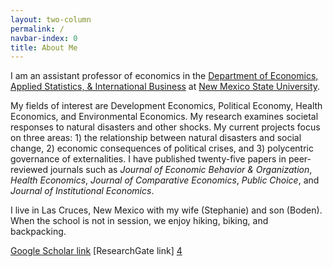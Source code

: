 ```yaml
---
layout: two-column
permalink: /
navbar-index: 0
title: About Me
---
```


I am an assistant professor of economics in the [Department of Economics, Applied Statistics, & International Business][1] at [New Mexico State University][2].

My fields of interest are Development Economics, Political Economy, Health Economics, and Environmental Economics. My research examines societal responses to natural disasters and other shocks. My current projects focus on three areas: 1) the relationship between natural disasters and social change, 2) economic consequences of political crises, and 3) polycentric governance of externalities. I have published twenty-five papers in peer-reviewed journals such as *Journal of Economic Behavior & Organization*, *Health Economics*, *Journal of Comparative Economics*, *Public Choice*, and *Journal of Institutional Economics*.

I live in Las Cruces, New Mexico with my wife (Stephanie) and son (Boden). When the school is not in session, we enjoy hiking, biking, and backpacking.

[Google Scholar link][3] [ResearchGate link] [4]

[1]: https://business.nmsu.edu/academic-departments/easib/index.html
[2]: https://nmsu.edu/
[3]: https://scholar.google.com/citations?user=EU1Z--4AAAAJ&hl=en&oi=ao
[4]: https://www.researchgate.net/profile/Veeshan-Rayamajhee
